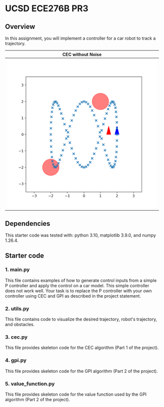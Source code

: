 # UCSD ECE276B PR3

## Overview
In this assignment, you will implement a controller for a car robot to track a trajectory.

|           CEC without Noise            |
| :-------------------------------------: |
| <img src="fig/no_noise_horizon5.gif"> |

## Dependencies
This starter code was tested with: python 3.10, matplotlib 3.9.0, and numpy 1.26.4.

## Starter code
### 1. main.py
This file contains examples of how to generate control inputs from a simple P controller and apply the control on a car model. This simple controller does not work well. Your task is to replace the P controller with your own controller using CEC and GPI as described in the project statement.

### 2. utils.py
This file contains code to visualize the desired trajectory, robot's trajectory, and obstacles.

### 3. cec.py
This file provides skeleton code for the CEC algorithm (Part 1 of the project).

### 4. gpi.py
This file provides skeleton code for the GPI algorithm (Part 2 of the project).

### 5. value_function.py
This file provides skeleton code for the value function used by the GPI algorithm (Part 2 of the project).

